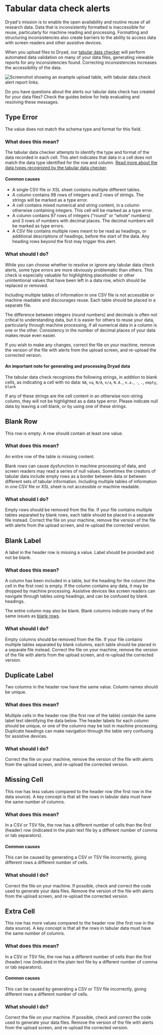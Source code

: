 # Tabular data check alerts

Dryad's mission is to enable the open availability and routine reuse of all research data. Data that is inconsistently formatted is inaccessible for reuse, particularly for machine reading and processing. Formatting and structuring inconsistencies also create barriers to the ability to access data with screen readers and other assistive devices.

When you upload files to Dryad, our [tabular data checker](/stash/submission_process#tabular-data-check) will perform automated data validation on many of your data files, generating viewable reports for any inconsistencies found. Correcting inconsistencies increases the accessibility of the data.

<img src="/images/tabular_data_check.png" alt="Screenshot showing an example upload table, with tabular data check alert report links." />

Do you have questions about the alerts our tabular data check has created for your data files? Check the guides below for help evaluating and resolving these messages.
 
## Type Error

<p class="error-example">The value does not match the schema type and format for this field.</p>

### What does this mean?

The tabular data checker attempts to identify the type and format of the data recorded in each cell. This alert indicates that data in a cell does not match the data type identified for the row and column. [Read more about the data types recognized by the tabular data checker](https://specs.frictionlessdata.io/table-schema/#types-and-formats).
  
#### Common causes

- A single CSV file or XSL sheet contains multiple different tables.
- A column contains 98 rows of integers and 2 rows of strings. The strings will be marked as a type error.
- A cell contains mixed numerical and string content, in a column otherwise containing integers. This cell will be marked as a type error.
- A column contains 97 rows of integers (“round” or “whole” numbers) and 3 rows of numbers with decimal places. The decimal numbers will be marked as type errors.
- A CSV file contains multiple rows meant to be read as headings, or additional descriptions of headings, before the start of the data. Any heading rows beyond the first may trigger this alert.


### What should I do?

While you can choose whether to resolve or ignore any tabular data check alerts, some type errors are more obviously problematic than others. This check is especially valuable for highlighting placeholder or other unintentional values that have been left in a data row, which should be replaced or removed. 

Including multiple tables of information in one CSV file is not accessible or machine readable and discourages reuse. Each table should be placed in a separate file.

The difference between integers (round numbers) and decimals is often not critical to understanding data, but it is easier for others to reuse your data, particularly through machine processing, if all numerical data in a column is one or the other. Consistency in the number of decimal places of your data makes reuse even easier.

If you wish to make any changes, correct the file on your machine, remove the version of the file with alerts from the upload screen, and re-upload the corrected version.

<div class="callout">
<h4>An important note for generating and processing Dryad data</h4><p>The tabular data check recognizes the following strings, in addition to blank cells, as indicating a cell with no data: <code>NA</code>, <code>na</code>, <code>N/A</code>, <code>n/a</code>, <code>N.A.</code>, <code>n.a.</code>, <code>-</code>, <code>.</code>, <code>empty</code>, <code>blank</code>
<p>If any of these strings are the cell content in an otherwise non-string column, they will not be highlighted as a data type error. Please indicate null data by leaving a cell blank, or by using one of these strings.
</div>

## Blank Row

<p class="error-example">This row is empty. A row should contain at least one value.</p>

### What does this mean?

An entire row of the table is missing content.

Blank rows can cause dysfunction in machine processing of data, and screen readers may read a series of null values. Sometimes the creators of tabular data include empty rows as a border between data or between different sets of tabular information. Including multiple tables of information in one CSV file or XSL sheet is not accessible or machine readable.

### What should I do?

Empty rows should be removed from the file. If your file contains multiple tables separated by blank rows, each table should be placed in a separate file instead. Correct the file on your machine, remove the version of the file with alerts from the upload screen, and re-upload the corrected version.


## Blank Label

<p class="error-example">A label in the header row is missing a value. Label should be provided and not be blank.</p>

### What does this mean?

A column has been included in a table, but the heading for the column (the cell in the first row) is empty. If the column contains any data, it may be dropped by machine processing. Assistive devices like screen readers can navigate through tables using headings, and can be confused by blank headings.

The entire column may also be blank. Blank columns indicate many of the same issues as [blank rows](#blank-row).

### What should I do?

Empty columns should be removed from the file. If your file contains multiple tables separated by blank columns, each table should be placed in a separate file instead. Correct the file on your machine, remove the version of the file with alerts from the upload screen, and re-upload the corrected version.


## Duplicate Label

<p class="error-example">Two columns in the header row have the same value. Column names should be unique.</p>

### What does this mean?

Multiple cells in the header row (the first row of the table) contain the same label text identifying the data below. The header labels for each column should be unique, or one of the columns may be lost in machine processing. Duplicate headings can make navigation through the table very confusing for assistive devices.

### What should I do?

Correct the file on your machine, remove the version of the file with alerts from the upload screen, and re-upload the corrected version.


## Missing Cell

<p class="error-example">This row has less values compared to the header row (the first row in the data source). A key concept is that all the rows in tabular data must have the same number of columns.</p>

### What does this mean?

In a CSV or TSV file, the row has a different number of cells than the first (header) row (indicated in the plain text file by a different number of comma or tab separators).

#### Common causes

This can be caused by generating a CSV or TSV file incorrectly, giving different rows a different number of cells.

### What should I do?

Correct the file on your machine. If possible, check and correct the code used to generate your data files. Remove the version of the file with alerts from the upload screen, and re-upload the corrected version.


## Extra Cell

<p class="error-example">This row has more values compared to the header row (the first row in the data source). A key concept is that all the rows in tabular data must have the same number of columns.</p>

### What does this mean?

In a CSV or TSV file, the row has a different number of cells than the first (header) row (indicated in the plain text file by a different number of comma or tab separators).

#### Common causes

This can be caused by generating a CSV or TSV file incorrectly, giving different rows a different number of cells.

### What should I do?

Correct the file on your machine. If possible, check and correct the code used to generate your data files. Remove the version of the file with alerts from the upload screen, and re-upload the corrected version.
